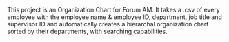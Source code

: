 This project is an Organization Chart for Forum AM. It takes a .csv of every employee with the employee name & employee ID, department, job title and supervisor ID and automatically creates a hierarchal organization chart sorted by their departments, with searching capabilities. 
